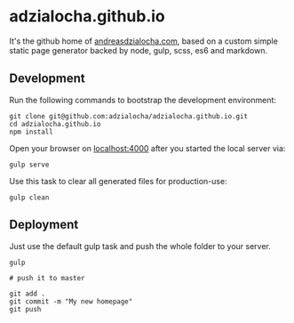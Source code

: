 # adzialocha.github.io

It's the github home of [andreasdzialocha.com](https://andreasdzialocha.com), based on a custom simple static page generator backed by node, gulp, scss, es6 and markdown.

## Development

Run the following commands to bootstrap the development environment:

```
git clone git@github.com:adzialocha/adzialocha.github.io.git
cd adzialocha.github.io
npm install
```

Open your browser on [localhost:4000](http://localhost:4000) after you started the local server via:

    gulp serve

Use this task to clear all generated files for production-use:

    gulp clean

## Deployment

Just use the default gulp task and push the whole folder to your server.

```
gulp

# push it to master

git add .
git commit -m "My new homepage"
git push
```
